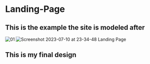 ﻿# Landing-Page
## This is the example the site is modeled after
![01](https://github.com/JordanNottebart/Landing-Page/assets/102541211/ba590514-d69f-4049-9c00-a8d04fde2625) ![Screenshot 2023-07-10 at 23-34-48 Landing Page](https://github.com/JordanNottebart/Landing-Page/assets/102541211/cca60d8d-84b8-426c-b75d-b363593344e1)

## This is my final design


